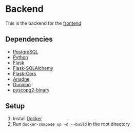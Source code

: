 # Backend

This is the backend for the [frontend](https://github.com/sschreyer/3900_private/tree/main/frontend)


## Dependencies

- [PostgreSQL](https://www.postgresql.org/)
- [Python](https://www.python.org/)
- [Flask](https://flask.palletsprojects.com/en/2.0.x/)
- [Flask-SQLAlchemy](https://flask-sqlalchemy.palletsprojects.com/en/2.x/)
- [Flask-Cors](https://flask-cors.readthedocs.io/en/latest/)
- [Ariadne](https://ariadnegraphql.org/)
- [Gunicon](https://gunicorn.org/)
- [pyscopg2-binary](https://pypi.org/project/psycopg2-binary/)

## Setup

1. Install [Docker](https://www.docker.com/products/docker-desktop)
2. Run `docker-compose up -d --build` in the root directory